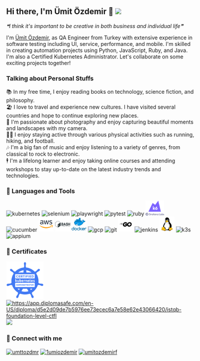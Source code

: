 ## Hi there, I'm Ümit Özdemir 👋 ![](https://komarev.com/ghpvc/?username=umitozdemirf&color=green&&style=flat)



<!--STARTS_HERE_QUOTE_README-->
<i>❝I think it's important to be creative in both business and individual life❞</i>
<!--ENDS_HERE_QUOTE_README-->

<!--<img align="right" alt="GIF" src="https://github.com/developer-guy/developer-guy/blob/master/code.gif?raw=true" width="500" height="320" /> -->

I'm [Ümit Özdemir](https://linkedin.com/in/umittozdemir), as QA Engineer from Turkey with extensive experience in software testing including UI, service, performance, and mobile. I'm skilled in creating automation projects using Python, JavaScript, Ruby, and Java. I'm also a Certified Kubernetes Administrator. Let's collaborate on some exciting projects together!

### Talking about Personal Stuffs
📚 In my free time, I enjoy reading books on technology, science fiction, and philosophy. \
🏖️ I love to travel and experience new cultures. I have visited several countries and hope to continue exploring new places. \
🤳 I'm passionate about photography and enjoy capturing beautiful moments and landscapes with my camera. \
🏃‍♂️ I enjoy staying active through various physical activities such as running, hiking, and football. \
🎶 I'm a big fan of music and enjoy listening to a variety of genres, from classical to rock to electronic. \
🕴️ I'm a lifelong learner and enjoy taking online courses and attending workshops to stay up-to-date on the latest industry trends and technologies.

### 🧰 Languages and Tools
<p align="left">
    <img src="https://www.vectorlogo.zone/logos/kubernetes/kubernetes-icon.svg" alt="kubernetes" width="40" height="40" />
    <img src="https://camo.githubusercontent.com/4b95df4d6ca7a01afc25d27159804dc5a7d0df41d8131aaf50c9f84847dfda21/68747470733a2f2f73656c656e69756d2e6465762f696d616765732f73656c656e69756d5f6c6f676f5f7371756172655f677265656e2e706e67" alt="selenium" width="40" height="40" />
    <img src="https://playwright.dev/python/img/playwright-logo.svg" alt="playwright" width="40" height="40" />
    <img src="https://docs.pytest.org/en/7.2.x/_static/pytest_logo_curves.svg" alt="pytest" width="40" height="40" />
    <img src="https://upload.wikimedia.org/wikipedia/commons/thumb/f/f1/Ruby_logo.png/599px-Ruby_logo.png?20061027055035" alt="ruby" width="40" height="40" />
    <img src="https://raw.githubusercontent.com/grafana/k6/master/assets/k6-logo-with-grafana.svg" alt="k6" height="40" />
    <img src="https://static1.smartbear.co/cucumber/media/images/logos/icons/cucumber-open-icon.svg" alt="cucumber" width="40" height="40" />
    <img src="https://github.com/github/explore/raw/main/topics/aws/aws.png" alt="aws" width="40" height="40" />
    <img src="https://github.com/github/explore/raw/main/topics/bash/bash.png" alt="bash" width="40" height="40" />
    <img src="https://github.com/github/explore/raw/main/topics/docker/docker.png" alt="docker" width="40" height="40" />
    <img src="https://www.vectorlogo.zone/logos/google_cloud/google_cloud-icon.svg" alt="gcp" width="40" height="40" />
    <img src="https://www.vectorlogo.zone/logos/git-scm/git-scm-icon.svg" alt="git" width="40" height="40" />
    <img src="https://github.com/github/explore/raw/main/topics/go/go.png" alt="go" width="40" height="40" />
    <img src="https://www.vectorlogo.zone/logos/jenkins/jenkins-icon.svg" alt="jenkins" width="40" height="40" />
    <img src="https://github.com/github/explore/raw/main/topics/linux/linux.png" alt="linux" width="40" height="40" />
    <img src="https://cncf-branding.netlify.app/img/projects/notary/icon/color/notary-icon-color.png" alt="k3s" width="40" height="40" />
    <img src="https://appium.io/img/appium-logo-sauce-white.png" alt="appium" height="40" />
</p>

### 🔏 Certificates
<p align="left">
    <a href="https://www.credly.com/badges/45bb5d98-77b6-42b1-84a7-5bfb5b8e144d/public_url"> 
        <img src="https://raw.githubusercontent.com/cncf/artwork/master/other/cka/color/kubernetes-cka-color.png" alt="https://www.credly.com/badges/45bb5d98-77b6-42b1-84a7-5bfb5b8e144d/public_url" width="100" height="100"> 
    </a>
    <a href="https://app.diplomasafe.com/en-US/diploma/d5e2d09de7b5976ee73ecec6a7e58e62e43066420/istqb-foundation-level-ctfl"> 
        <img src="https://www.istqb.org/static/istqb-logo-1b043e800a580724ad223567f9ea57c0.png" alt="https://app.diplomasafe.com/en-US/diploma/d5e2d09de7b5976ee73ecec6a7e58e62e43066420/istqb-foundation-level-ctfl"  height="100" /> 
    </a>
    <a href="">
        <img src="https://pbs.twimg.com/profile_images/1133185636096040960/c9o6UlSh_400x400.png" width=""height="100">
    </a>
</p>

### 🦉 Connect with me 
<a href="https://linkedin.com/in/umttozdmr" target="blank"><img align="center" src="https://img.shields.io/badge/linkedin-%230077B5.svg?&style=for-the-badge&logo=linkedin&logoColor=white" alt="umttozdmr" /></a>
<a href="https://twitter.com/1umitozdemir" target="blank"><img align="center" src="https://img.shields.io/badge/Twitter-1DA1F2?style=for-the-badge&logo=twitter&logoColor=white" alt="1umiozdemir" /></a>
<a href="mailto:umitozdemirf@gmail.com" target="blank"><img align="center" src="https://ssl.gstatic.com/ui/v1/icons/mail/rfr/logo_gmail_lockup_default_1x_r5.png" alt="umitozdemirf" /></a>
